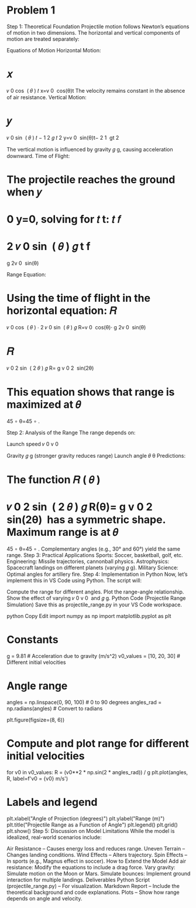 # Problem 1

Step 1: Theoretical Foundation
Projectile motion follows Newton’s equations of motion in two dimensions. The horizontal and vertical components of motion are treated separately:

Equations of Motion
Horizontal Motion:

𝑥
=
𝑣
0
cos
⁡
(
𝜃
)
𝑡
x=v 
0
​
 cos(θ)t
The velocity remains constant in the absence of air resistance.
Vertical Motion:

𝑦
=
𝑣
0
sin
⁡
(
𝜃
)
𝑡
−
1
2
𝑔
𝑡
2
y=v 
0
​
 sin(θ)t− 
2
1
​
 gt 
2
 
The vertical motion is influenced by gravity 
𝑔
g, causing acceleration downward.
Time of Flight:

The projectile reaches the ground when 
𝑦
=
0
y=0, solving for 
𝑡
t:
𝑡
𝑓
=
2
𝑣
0
sin
⁡
(
𝜃
)
𝑔
t 
f
​
 = 
g
2v 
0
​
 sin(θ)
​
 
Range Equation:

Using the time of flight in the horizontal equation:
𝑅
=
𝑣
0
cos
⁡
(
𝜃
)
⋅
2
𝑣
0
sin
⁡
(
𝜃
)
𝑔
R=v 
0
​
 cos(θ)⋅ 
g
2v 
0
​
 sin(θ)
​
 
𝑅
=
𝑣
0
2
sin
⁡
(
2
𝜃
)
𝑔
R= 
g
v 
0
2
​
 sin(2θ)
​
 
This equation shows that range is maximized at 
𝜃
=
45
∘
θ=45 
∘
 .

Step 2: Analysis of the Range
The range depends on:

Launch speed 
𝑣
0
v 
0
​
 
Gravity 
𝑔
g (stronger gravity reduces range)
Launch angle 
𝜃
θ
Predictions:

The function 
𝑅
(
𝜃
)
=
𝑣
0
2
sin
⁡
(
2
𝜃
)
𝑔
R(θ)= 
g
v 
0
2
​
 sin(2θ)
​
  has a symmetric shape.
Maximum range is at 
𝜃
=
45
∘
θ=45 
∘
 .
Complementary angles (e.g., 30° and 60°) yield the same range.
Step 3: Practical Applications
Sports: Soccer, basketball, golf, etc.
Engineering: Missile trajectories, cannonball physics.
Astrophysics: Spacecraft landings on different planets (varying 
𝑔
g).
Military Science: Optimal angles for artillery fire.
Step 4: Implementation in Python
Now, let’s implement this in VS Code using Python. The script will:

Compute the range for different angles.
Plot the range-angle relationship.
Show the effect of varying 
𝑣
0
v 
0
​
  and 
𝑔
g.
Python Code (Projectile Range Simulation)
Save this as projectile_range.py in your VS Code workspace.

python
Copy
Edit
import numpy as np
import matplotlib.pyplot as plt

# Constants
g = 9.81  # Acceleration due to gravity (m/s^2)
v0_values = [10, 20, 30]  # Different initial velocities

# Angle range
angles = np.linspace(0, 90, 100)  # 0 to 90 degrees
angles_rad = np.radians(angles)  # Convert to radians

plt.figure(figsize=(8, 6))

# Compute and plot range for different initial velocities
for v0 in v0_values:
    R = (v0**2 * np.sin(2 * angles_rad)) / g
    plt.plot(angles, R, label=f'v0 = {v0} m/s')

# Labels and legend
plt.xlabel("Angle of Projection (degrees)")
plt.ylabel("Range (m)")
plt.title("Projectile Range as a Function of Angle")
plt.legend()
plt.grid()
plt.show()
Step 5: Discussion on Model Limitations
While the model is idealized, real-world scenarios include:

Air Resistance – Causes energy loss and reduces range.
Uneven Terrain – Changes landing conditions.
Wind Effects – Alters trajectory.
Spin Effects – In sports (e.g., Magnus effect in soccer).
How to Extend the Model
Add air resistance: Modify the equations to include a drag force.
Vary gravity: Simulate motion on the Moon or Mars.
Simulate bounces: Implement ground interaction for multiple landings.
Deliverables
Python Script (projectile_range.py) – For visualization.
Markdown Report – Include the theoretical background and code explanations.
Plots – Show how range depends on angle and velocity.